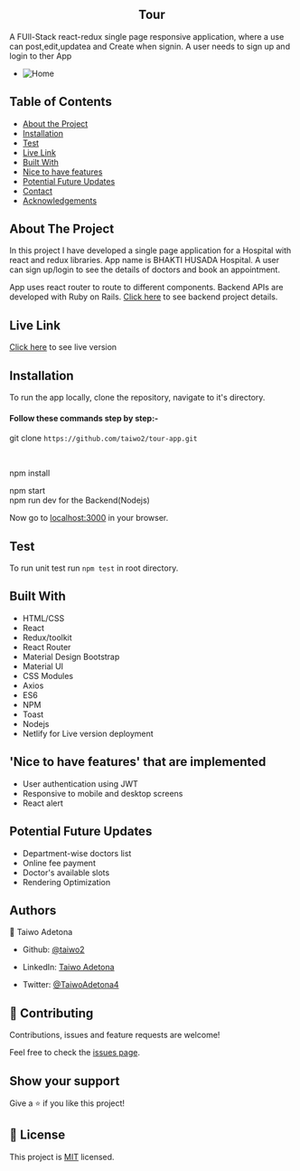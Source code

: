 
  <h2 align="center">Tour</h2>
  <p>A FUll-Stack react-redux single page responsive application, where a use can post,edit,updatea and Create when signin. A user needs to sign up and login to ther App</p>


* ![Home](../tonaz.png)


<!-- TABLE OF CONTENTS -->
## Table of Contents

* [About the Project](#about-the-project)
* [Installation](#installation)
* [Test](#test)
* [Live Link](#Live-Link)
* [Built With](#built-with)
* [Nice to have features](#nice-to-have-features)
* [Potential Future Updates](#potential-future-updates)
* [Contact](#authors)
* [Acknowledgements](#acknowledgments)

<!-- ABOUT THE PROJECT -->
## About The Project

In this project I have developed a single page application for a Hospital with react and redux libraries. App name is BHAKTI HUSADA Hospital. A user can sign up/login to see the details of doctors and book an appointment.

App uses react router to route to different components. 
Backend APIs are developed with Ruby on Rails. [Click here](https://github.com/taiwo2/appointment-backend.git) to see backend project details.


<!-- Live Link  -->

## Live Link

[Click here](https://tonaztour.netlify.app/) to see live version

<!-- INSTALLATION -->

## Installation

To run the app locally, clone the repository, navigate to it's directory.

#### Follow these commands step by step:-


git clone `https://github.com/taiwo2/tour-app.git `<br>

<br>

npm install <br>

npm start <br>
 npm run dev for the Backend(Nodejs)<br>

Now go to [localhost:3000](http://localhost:3000) in your browser.


<!-- Test -->

## Test

To run unit test run `npm test` in root directory.

<!-- BUILD WITH -->

## Built With

- HTML/CSS
- React
- Redux/toolkit
- React Router
- Material Design Bootstrap
- Material UI
- CSS Modules
- Axios
- ES6
- NPM
- Toast
- Nodejs
- Netlify for Live version deployment



<!-- Nice to have features -->

## 'Nice to have features' that are implemented
- User authentication using JWT
- Responsive to mobile and desktop screens
- React alert

<!-- potential future updates -->

## Potential Future Updates

- Department-wise doctors list
- Online fee payment
- Doctor's available slots
- Rendering Optimization

<!-- CONTACT -->
## Authors
👤 Taiwo Adetona

- Github: [@taiwo2](https://github.com/taiwo2)

- LinkedIn: [Taiwo Adetona](https://www.linkedin.com/in/taiwo-adetona/)

- Twitter: [@TaiwoAdetona4](https://twitter.com/TaiwoAdetona4/)

<!-- acknowledgments -->

## 🤝 Contributing

Contributions, issues and feature requests are welcome!

Feel free to check the [issues page](issues/).


## Show your support

Give a ⭐️ if you like this project!

## 📝 License

This project is [MIT](https://opensource.org/licenses/MIT) licensed.